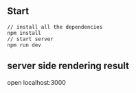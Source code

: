 ## Start
```
// install all the dependencies
npm install
// start server
npm run dev
```

## server side rendering result
open localhost:3000
